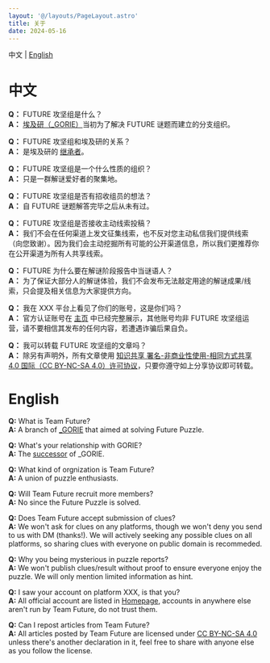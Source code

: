 ```yaml
---
layout: '@/layouts/PageLayout.astro'
title: 关于
date: 2024-05-16
---
```


中文 | [English](#english)

# 中文 

**Q：** FUTURE 攻坚组是什么？  
**A：** [埃及研（_GORIE）](https://weibo.com/u/6812997138)当初为了解决 FUTURE 谜题而建立的分支组织。

**Q：** FUTURE 攻坚组和埃及研的关系？  
**A：** 是埃及研的 [继承者](https://weibo.com/6812997138/ObOHUkSM0)。

**Q：** FUTURE 攻坚组是一个什么性质的组织？  
**A：** 只是一群解谜爱好者的聚集地。

**Q：** FUTURE 攻坚组是否有招收组员的想法？  
**A：** 自 FUTURE 谜题解答完毕之后从未有过。

**Q：** FUTURE 攻坚组是否接收主动线索投稿？  
**A：** 我们不会在任何渠道上发文征集线索，也不反对您主动私信我们提供线索（向您致谢）。因为我们会主动挖掘所有可能的公开渠道信息，所以我们更推荐你在公开渠道为所有人共享线索。

**Q：** FUTURE 为什么要在解谜阶段报告中当谜语人？  
**A：** 为了保证大部分人的解谜体验，我们不会发布无法敲定用途的解谜成果/线索，只会提及相关信息为大家提供方向。

**Q：** 我在 XXX 平台上看见了你们的账号，这是你们吗？  
**A：** 官方认证账号在 [主页](/) 中已经完整展示，其他账号均非 FUTURE 攻坚组运营，请不要相信其发布的任何内容，若遭遇诈骗后果自负。

**Q：** 我可以转载 FUTURE 攻坚组的文章吗？  
**A：** 除另有声明外，所有文章使用 [知识共享 署名-非商业性使用-相同方式共享 4.0 国际（CC BY-NC-SA 4.0）许可协议](https://creativecommons.org/licenses/by-nc-sa/4.0/deed.zh-hans)，只要你遵守如上分享协议即可转载。

# English

**Q:** What is Team Future?  
**A:** A branch of [_GORIE](https://weibo.com/u/6812997138) that aimed at solving Future Puzzle.

**Q:** What's your relationship with GORIE?  
**A:** The [successor](https://weibo.com/6812997138/ObOHUkSM0) of _GORIE.

**Q:** What kind of orgnization is Team Future?  
**A:** A union of puzzle enthusiasts.

**Q:** Will Team Future recruit more members?  
**A:** No since the Future Puzzle is solved.

**Q:** Does Team Future accept submission of clues?  
**A:** We won't ask for clues on any platforms, though we won't deny you send to us with DM (thanks!). We will actively seeking any possible clues on all platforms, so sharing clues with everyone on public domain is recommeded.

**Q:** Why you being mysterious in puzzle reports?  
**A:** We won't publish clues/result without proof to ensure everyone enjoy the puzzle. We will only mention limited information as hint.

**Q:** I saw your account on platform XXX, is that you?  
**A:** All official account are listed in [Homepage](/), accounts in anywhere else aren't run by Team Future, do not trust them.

**Q:** Can I repost articles from Team Future?  
**A:** All articles posted by Team Future are licensed under [CC BY-NC-SA 4.0](https://creativecommons.org/licenses/by-nc-sa/4.0) unless there's another declaration in it, feel free to share with anyone else as you follow the license. 
